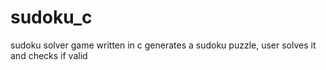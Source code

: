 # sudoku_c
sudoku solver game written in c
generates a sudoku puzzle, user solves it and checks if valid
